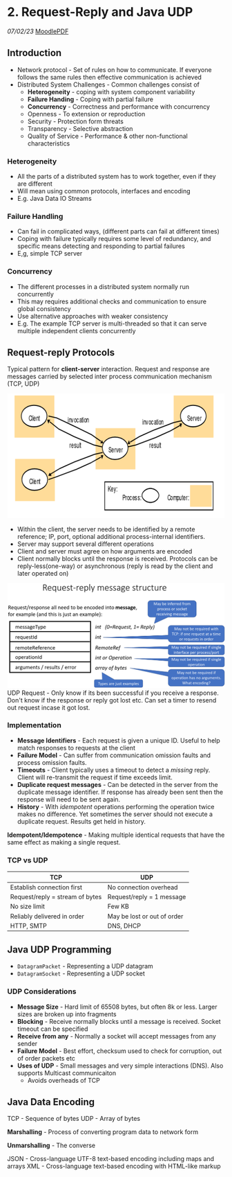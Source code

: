 # 2. Request-Reply and Java UDP
_07/02/23_
[MoodlePDF](https://moodle.nottingham.ac.uk/pluginfile.php/9364061/mod_page/content/1/03%20Request-Reply%20and%20UDP.pdf)
## Introduction
- Network protocol - Set of rules on how to communicate. If everyone follows the same rules then effective communication is achieved
- Distributed System Challenges - Common challenges consist of
	- **Heterogeneity** - coping with system component variability
	- **Failure Handing** - Coping with partial failure
	- **Concurrency** - Correctness and performance with concurrency
	- Openness - To extension or reproduction
	- Security - Protection form threats
	- Transparency - Selective abstraction
	- Quality of Service - Performance & other non-functional characteristics

### Heterogeneity
- All the parts of a distributed system has to work together, even if they are different
- Will mean using common protocols, interfaces and encoding 
- E.g. Java Data IO Streams

### Failure Handling
- Can fail in complicated ways, (different parts can fail at different times)
- Coping with failure typically requires some level of redundancy, and specific means detecting and responding to partial failures
- E,g, simple TCP server

### Concurrency
- The different processes in a distributed system normally run concurrently
- This may requires additional checks and communication to ensure global consistency
- Use alternative approaches with weaker consistency
- E.g. The example TCP server is multi-threaded so that it can serve multiple independent clients concurrently
## Request-reply Protocols
Typical pattern for **client-server** interaction. Request and response are messages carried by selected inter process communication mechanism (TCP, UDP)

![](../_resources/20230207134059.png)

- Within the client, the server needs to be identified by a remote reference; IP, port, optional additional process-internal identifiers.
- Server may support several different operations
- Client and server must agree on how arguments are encoded
- Client normally blocks until the response is received. Protocols can be reply-less(one-way) or asynchronous (reply is read by the client and later operated on)

![](../_resources/20230207112507.png)
UDP Request - Only know if its been successful if you receive a response. Don't know if the response or reply got lost etc. Can set a timer to resend out request incase it got lost.

### Implementation
- **Message Identifiers** - Each request is given a unique ID. Useful to help match responses to requests at the client
- **Failure Model** - Can suffer from communication omission faults and process omission faults. 
- **Timeouts** - Client typically uses a timeout to detect a *missing* reply. Client will re-transmit the request if time exceeds limit.
- **Duplicate request messages** - Can be detected in the server from the duplicate message identifier.  If response has already been sent then the response will need to be sent again.
- **History** - With *idempotent* operations performing the operation twice makes no difference. Yet sometimes the server should not execute a duplicate request. Results get held in history.

**Idempotent/Idempotence** - Making multiple identical requests that have the same effect as making a single request. 


### TCP vs UDP
| TCP                             | UDP                         |
| ------------------------------- | --------------------------- |
| Establish connection first      | No connection overhead      |
| Request/reply = stream of bytes | Request/reply = 1 message   |
| No size limit                   | Few KB                      |
| Reliably delivered in order     | May be lost or out of order |
| HTTP, SMTP                      | DNS, DHCP                   |

## Java UDP Programming
- `DatagramPacket` - Representing a UDP datagram
- `DatagramSocket` - Representing a UDP socket

### UDP Considerations
- **Message Size** - Hard limit of 65508 bytes, but often 8k or less. Larger sizes are broken up into fragments
- **Blocking** - Receive normally blocks until a message is received. Socket timeout can be specified
- **Receive from any** - Normally a socket will accept messages from any sender
- **Failure Model** - Best effort, checksum used to check for corruption, out of order packets etc
- **Uses of UDP** - Small messages and very simple interactions (DNS). Also supports Multicast communicaiton
	- Avoids overheads of TCP
## Java Data Encoding
TCP - Sequence of bytes
UDP - Array of bytes

**Marshalling** - Process of converting program data to network form

**Unmarshalling** - The converse

JSON - Cross-language UTF-8 text-based encoding including maps and arrays
XML - Cross-language text-based encoding with HTML-like markup